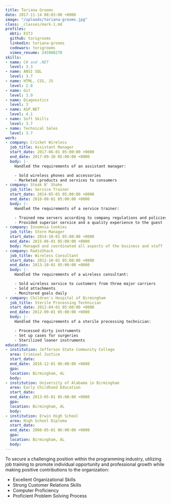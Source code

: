 ```yaml
---
title: Toriana Grooms
date: 2017-11-14 08:03:00 +0000
image: "/uploads/toriana-grooms.jpg"
class: _classes/mark-1.md
profiles:
  mbti: ESTJ
  github: torigrooms
  linkedin: toriana-grooms
  codewars: torigrooms
  vimeo_resume: 245988278
skills:
- name: C# and .NET
  level: 3.3
- name: ANSI SQL
  level: 3.7
- name: HTML, CSS, JS
  level: 2.8
- name: Git
  level: 3.9
- name: Diagnostics
  level: 3
- name: ASP.NET
  level: 4.1
- name: Soft Skills
  level: 3.7
- name: Technical Sales
  level: 3.7
work:
- company: Cricket Wireless
  job_title: Assistant Manager
  start_date: 2017-06-01 05:00:00 +0000
  end_date: 2017-09-30 05:00:00 +0000
  body: |-
    Handled the requirements of an assistant manager:

    - Sold wireless phones and accessories
    - Marketed products and services to consumers
- company: Steak N' Shake
  job_title: Service Trainer
  start_date: 2014-05-01 05:00:00 +0000
  end_date: 2016-08-01 05:00:00 +0000
  body: |-
    Handled the requirements of a service trainer:

    - Trained new servers according to company regulations and policies
    - Provided superior service and a quality experience to the guest
- company: Insomnia Cookies
  job_title: Store Manager
  start_date: 2014-10-01 05:00:00 +0000
  end_date: 2015-06-01 05:00:00 +0000
  body: Managed and coordinated all aspects of the business and staff
- company: RadioShack
  job_title: Wireless Consultant
  start_date: 2012-10-01 05:00:00 +0000
  end_date: 2013-10-01 05:00:00 +0000
  body: |-
    Handled the requirements of a wireless consultant:

    - Sold wireless service to customers from three major carriers
    - Sold attachments
    - Monitored goals daily
- company: Children's Hospital of Birmingham
  job_title: Sterile Processing Technician
  start_date: 2012-04-01 05:00:00 +0000
  end_date: 2012-09-01 05:00:00 +0000
  body: |-
    Handled the requirements of a sterile processing technician:

    - Processed dirty instruments
    - Set up cases for surgeries
    - Sterilized loaner instruments
education:
- institution: Jefferson State Community College
  area: Criminal Justice
  start_date: 
  end_date: 2016-12-01 06:00:00 +0000
  gpa: 
  location: Birmingham, AL
  body: 
- institution: University of Alabama in Birmingham
  area: Early Childhood Education
  start_date: 
  end_date: 2013-05-01 05:00:00 +0000
  gpa: 
  location: Birmingham, AL
  body: 
- institution: Erwin High School
  area: High School Diploma
  start_date: 
  end_date: 2008-05-01 06:00:00 +0000
  gpa: 
  location: Birmingham, AL
  body: 
---
```


To secure a challenging position within the programming industry, utilizing job training to promote individual opportunity and professional growth while making positive contributions to the organization:

- Excellent Organizational Skills
- Strong Customer Relations Skills
- Computer Proficiency
- Proficient Problem Solving Process
